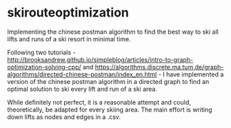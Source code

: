 # skirouteoptimization
Implementing the chinese postman algorithm to find the best way to ski all lifts and runs of a ski resort in minimal time.

Following two tutorials - http://brooksandrew.github.io/simpleblog/articles/intro-to-graph-optimization-solving-cpp/ and https://algorithms.discrete.ma.tum.de/graph-algorithms/directed-chinese-postman/index_en.html - I have implemented a version of the chinese postman algorithm in a directed graph to find an optimal solution to ski every lift and run of a ski area.

While definitely not perfect, it is a reasonable attempt and could, theoretically, be adapted for every skiing area. The main effort is writing down lifts as nodes and edges in a .csv.